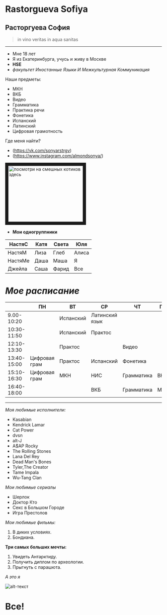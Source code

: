 # Rastorgueva Sofiya
## Расторгуева София 
> in vino veritas in aqua sanitas

* * *

* Мне 18 лет 
* Я из Екатеринбурга, учусь и живу в Москве
* **HSE**
* *факультет Иностанные Языки И Межкультурная Коммуникация*

Наши предметы:
+ МКН
+ ВКБ
+ Видео
+ Грамматика
+ Практика речи
+ Фонетика
+ Испанский
+ Латинский
+ Цифровая грамотность

Где меня найти?
* (https://vk.com/sonyarstrgv)
* (https://www.instagram.com/almondsonya/)

<a href="https://www.youtube.com/watch?v=6QJ7t6qXTiU" target="_blank"><img src="https://www.youtube.com/watch?v=6QJ7t6qXTiU.jpg" 
alt="посмотри на смешных котиков здесь" width="240" height="180" border="10" /></a>

* **Мои одногруппники**

| НастяС  | Катя | Света | Юля   |
|---------|------|-------|-------|
| НастяМ  | Лиза | Глеб  | Алиса |
| НастяМе | Даша | Маша  | Я     |
| Джейла  | Саша | Фарид | Все   |

# *Мое расписание*

|             | ПН            | ВТ        | СР             | ЧТ         | ПТ  | СБ |
|-------------|---------------|-----------|----------------|------------|-----|----|
| 9.00-10:20  |               | Испанский | Латинский язык |            |     |    |
| 10:30-11:50 |               | Испанский | Практос        |            |     |    |
| 12:10-13:30 |               | Практос   |                | Видео      |     |    |
| 13:40-15:00 | Цифровая грам | Практос   | Испанский      | Фонетика   |     |    |
| 15:10-16:30 | Цифровая грам | МКН       | НИС            | Грамматика | ВКБ |    |
| 16:40-18:00 |               |           | ВКБ            | Грамматика | МКН |    |

* * * 
*Моя любимые исполнители:* 
+ Kasabian
+ Kendrick Lamar 
+ Cat Power 
+ dvsn 
+ alt-J 
+ A$AP Rocky 
+ The Rolling Stones 
+ Lana Del Rey
+ Dead Man's Bones 
+ Tyler,The Creator 
+ Tame Impala 
+ Wu-Tang Clan

*Мои любимые сериалы*
- Шерлок
- Доктор Кто
- Секс в Большом Городе
- Игра Престолов

*Мои любимые фильмы:* 
1. В диких условиях. 
2. Бондиана.

**Три самых больших мечты:**
1. Увидеть Антарктиду.
2. Получить диплом по археологии.
3. Прыгнуть с парашюта.

*А это я*

![alt-текст](https://pp.userapi.com/c639330/v639330909/19838/39Wql5Br5Bg.jpg)

# **Все!**


